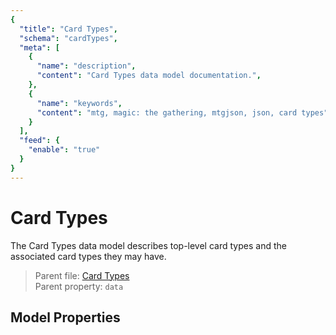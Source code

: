 ```yaml
---
{
  "title": "Card Types",
  "schema": "cardTypes",
  "meta": [
    {
      "name": "description",
      "content": "Card Types data model documentation.",
    },
    {
      "name": "keywords",
      "content": "mtg, magic: the gathering, mtgjson, json, card types",
    }
  ],
  "feed": {
    "enable": "true"
  }
}
---
```


# Card Types

The Card Types data model describes top-level card types and the associated card types they may have.

> Parent file: <span class="code-wrap">[Card Types](/api/v5/CardTypes.json.zip)</span>  
> Parent property: `data`

## Model Properties

<Documentation/>
